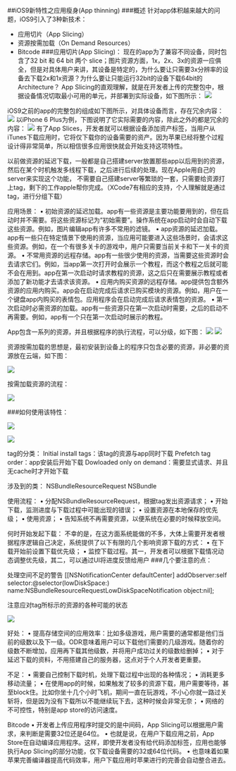 ##iOS9新特性之应用瘦身(App thinning)
###概述
针对app体积越来越大的问题，iOS9引入了3种新技术：  
* 应用切片（App  Slicing）  
* 资源按需加载（On Demand Resources）
* Bitcode
###应用切片(App Slicing)：
现在的app为了兼容不同设备，同时包含了32 bit 和 64 bit 两个 slice；图片资源方面，1x，2x、3x的资源一应俱全，但是对具体用户来讲，其设备是特定的，为什么要让只需要3x分辨率的设备去下载2x和1x资源？为什么要让只能运行32bit的设备下载64bit的Architecture？
App Slicing的直观理解，就是在开发者上传的完整包中，根据设备情况切取最小可用的单元，并部署到实际设备，如下图所示： 
![](https://raw.githubusercontent.com/klarm/blog/master/for-iOS9/AppThinng1.png)

iOS9之前的app的完整包的组成如下图所示，对具体设备而言，存在冗余内容：
![](https://raw.githubusercontent.com/klarm/blog/master/for-iOS9/AppThinng2.png)
以iPhone 6 Plus为例，下图说明了它实际需要的内容，除此之外的都是冗余的内容：
![](https://raw.githubusercontent.com/klarm/blog/master/for-iOS9/AppThinng3.png)
有了App Slices，开发者就可以根据设备添加资产标签，当用户从iTunes下载应用时，它将仅下载你的设备需要的资产。因为苹果已经将整个过程设计得非常简单，所以相信很多应用很快就会开始支持这项特性。

以前做资源的延迟下载，一般都是自己搭建server放置那些app以后用到的资源，然后在某个时机触发多线程下载，之后进行后续的处理。现在Apple用自己的server来实现这个功能， 不需要自己搭建server等繁琐的一套，只需要给资源打上tag，剩下的工作apple帮你完成。（XCode7有相应的支持，个人理解就是通过tag，进行分组下载）

应用场景：•	初始资源的延迟加载。app有一些资源是主要功能要用到的，但在启动时并不需要。将这些资源标记为“初始需要”。操作系统在app启动时会自动下载这些资源。例如，图片编辑app有许多不常用的滤镜。•	app资源的延迟加载。app有一些只在特定情景下使用的资源，当应用可能要进入这些场景时，会请求这些资源。例如，在一个有很多关卡的游戏中，用户只需要当前关卡和下一关卡的资源。 •	不常用资源的远程存储。app有一些很少使用的资源，当需要这些资源时会去请求它们。例如，当app第一次打开时会展示一个教程，而这个教程之后就可能不会在用到。app在第一次启动时请求教程的资源，这之后只在需要展示教程或者添加了新功能才去请求该资源。•	应用内购买资源的远程存储。app提供包含额外资源的应用内购买。app会在启动完成后请求已购买模块的资源。例如，用户在一个键盘app内购买的表情包。应用程序会在启动完成后请求表情包的资源。•	第一次启动时必需资源的加载。app有一些资源只在第一次启动时需要，之后的启动不再需要。例如，app有一个只在第一次启动时展示的教程。App包含一系列的资源，并且根据程序的执行流程，可以分级，如下图：
![](https://raw.githubusercontent.com/klarm/blog/master/for-iOS9/AppThinng5.png)
![](https://raw.githubusercontent.com/klarm/blog/master/for-iOS9/AppThinng6.png)资源按需加载的思想是，最初安装到设备上的程序只包含必要的资源，非必要的资源放在云端，如下图：
![](https://raw.githubusercontent.com/klarm/blog/master/for-iOS9/AppThinng9.png)
按需加载资源的流程：
![](https://raw.githubusercontent.com/klarm/blog/master/for-iOS9/AppThinng7.png)
###如何使用该特性：
![](https://raw.githubusercontent.com/klarm/blog/master/for-iOS9/AppThinng8.png)
![](https://raw.githubusercontent.com/klarm/blog/master/for-iOS9/AppThinng.png)
tag的分类：Initial install tags：该tag的资源与app同时下载Prefetch tag order：app安装后开始下载Dowloaded only on demand：需要显式请求、并且无cache时才开始下载
涉及到的类：NSBundleResourceRequestNSBundle 使用流程：•	分配NSBundleResourceRequest，根据tag发出资源请求；•	开始下载，监测进度与下载过程中可能出现的错误；•	设置资源在本地保存的优先级；•	使用资源；•	告知系统不再需要资源，以便系统在必要的时候释放空间。何时开始发起下载：不幸的是，在这方面系统能做的不多，大体上需要开发者根据程序逻辑自己决定，系统提供了以下有限的几个影响资源下载的方式：•	在下载开始前设置下载优先级；•	监控下载过程。其一，开发者可以根据下载情况动态调整优先级，其二，可以通过UI将进度反馈给用户###几个要注意的点：
处理空间不足的警告[[NSNotificationCenter defaultCenter] addObserver:self selector:@selector(lowDiskSpace:) name:NSBundleResourceRequestLowDiskSpaceNotification object:nil];注意应对tag所标示的资源的各种可能的状态
![](https://raw.githubusercontent.com/klarm/blog/master/for-iOS9/AppThinng10.png)
好处：•	提高存储空间的应用效率：比如多级游戏，用户需要的通常都是他们当前的级数以及下一级。ODR意味着用户可以下载他们需要的几级游戏。随着你的级数不断增加，应用再下载其他级数，并将用户成功过关的级数给删掉；•	对于延迟下载的资料，不用搭建自己的服务器，这点对于个人开发者更重要。不足：•	需要自己控制下载时机，处理下载过程中出现的各种情况；•	消耗更多移动流量；•	在使用app的时候，如果触发了较多的资源下载，用户需要等待，甚至block住。比如你坐十几个小时飞机，期间一直在玩游戏，不小心你就一路过关斩将，但是因为没有下载所以不能继续玩下去，这种时候会非常无奈；•	网络的不可控性，特别是app store的访问速度。Bitcode•	开发者上传应用程序时提交的是中间码，App Slicing可以根据用户需求，来判断是需要32位还是64位。•	也就是说，在用户下载应用之前，App Store在自动编译应用程序。这样，即使开发者没有给代码添加标签，应用也能够执行App Slicing的部分功能，仅下载设备需要的32或64位代码。•	也意味着如果苹果完善编译器提高代码效率，用户下载应用时苹果进行的完善会自动整合进去。
